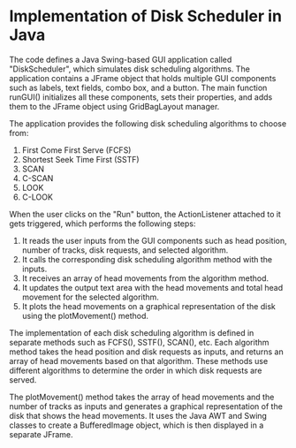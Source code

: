 # Implementation of Disk Scheduler in Java 
The code defines a Java Swing-based GUI application called "DiskScheduler", which simulates disk scheduling algorithms. The application contains a JFrame object that holds multiple GUI components such as labels, text fields, combo box, and a button. The main function runGUI() initializes all these components, sets their properties, and adds them to the JFrame object using GridBagLayout manager.

The application provides the following disk scheduling algorithms to choose from:

1. First Come First Serve (FCFS)
2. Shortest Seek Time First (SSTF)
3. SCAN
4. C-SCAN
5. LOOK
6. C-LOOK

When the user clicks on the "Run" button, the ActionListener attached to it gets triggered, which performs the following steps:

1. It reads the user inputs from the GUI components such as head position, number of tracks, disk requests, and selected algorithm.
2. It calls the corresponding disk scheduling algorithm method with the inputs.
3. It receives an array of head movements from the algorithm method.
4. It updates the output text area with the head movements and total head movement for the selected algorithm.
5. It plots the head movements on a graphical representation of the disk using the plotMovement() method.

The implementation of each disk scheduling algorithm is defined in separate methods such as FCFS(), SSTF(), SCAN(), etc. Each algorithm method takes the head position and disk requests as inputs, and returns an array of head movements based on that algorithm. These methods use different algorithms to determine the order in which disk requests are served.

The plotMovement() method takes the array of head movements and the number of tracks as inputs and generates a graphical representation of the disk that shows the head movements. It uses the Java AWT and Swing classes to create a BufferedImage object, which is then displayed in a separate JFrame.
